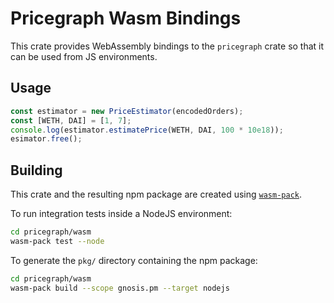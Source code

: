 # Pricegraph Wasm Bindings

This crate provides WebAssembly bindings to the `pricegraph` crate so that it
can be used from JS environments.

## Usage

```js
const estimator = new PriceEstimator(encodedOrders);
const [WETH, DAI] = [1, 7];
console.log(estimator.estimatePrice(WETH, DAI, 100 * 10e18));
esimator.free();
```

## Building

This crate and the resulting npm package are created using
[`wasm-pack`](https://rustwasm.github.io/wasm-pack/).

To run integration tests inside a NodeJS environment:
```sh
cd pricegraph/wasm
wasm-pack test --node
```

To generate the `pkg/` directory containing the npm package:
```sh
cd pricegraph/wasm
wasm-pack build --scope gnosis.pm --target nodejs
```
